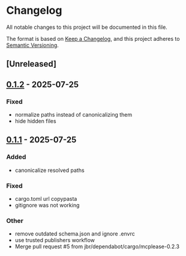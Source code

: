 # Changelog

All notable changes to this project will be documented in this file.

The format is based on [Keep a Changelog](https://keepachangelog.com/en/1.0.0/),
and this project adheres to [Semantic Versioning](https://semver.org/spec/v2.0.0.html).

## [Unreleased]

## [0.1.2](https://github.com/jbr/fs-mcp/compare/v0.1.1...v0.1.2) - 2025-07-25

### Fixed

- normalize paths instead of canonicalizing them
- hide hidden files

## [0.1.1](https://github.com/jbr/fs-mcp/compare/v0.1.0...v0.1.1) - 2025-07-25

### Added

- canonicalize resolved paths

### Fixed

- cargo.toml url copypasta
- gitignore was not working

### Other

- remove outdated schema.json and ignore .envrc
- use trusted publishers workflow
- Merge pull request #5 from jbr/dependabot/cargo/mcplease-0.2.3
